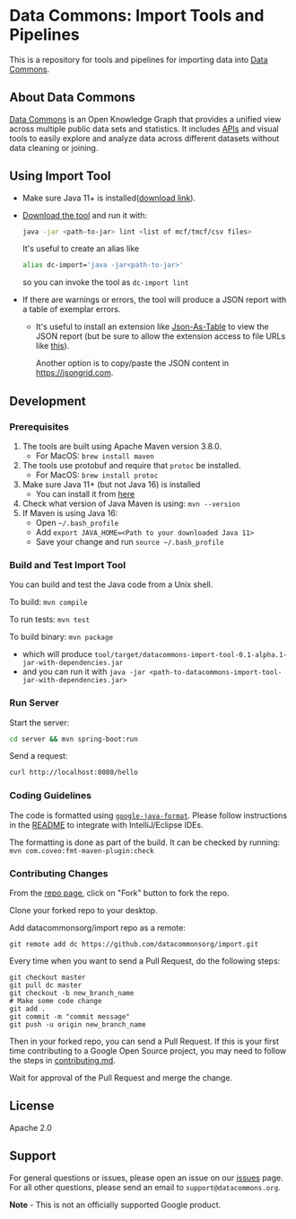 # Data Commons: Import Tools and Pipelines

This is a repository for tools and pipelines for importing data into [Data
Commons](https://datacommons.org).

## About Data Commons

[Data Commons](https://datacommons.org/) is an Open Knowledge Graph that
provides a unified view across multiple public data sets and statistics. It
includes [APIs](https://docs.datacommons.org/api/) and visual tools to easily
explore and analyze data across different datasets without data cleaning or
joining.

## Using Import Tool

- Make sure Java 11+ is installed([download link](https://www.oracle.com/java/technologies/javase-downloads.html#javasejdk)).

- [Download the tool](https://github.com/datacommonsorg/import/releases) and run it with:

    ```bash
    java -jar <path-to-jar> lint <list of mcf/tmcf/csv files>
    ```

  It's useful to create an alias like

    ```bash
    alias dc-import='java -jar<path-to-jar>'
    ```

  so you can invoke the tool as ```dc-import lint```

- If there are warnings or errors, the tool will produce a JSON report with a
  table of exemplar errors.

  - It's useful to install an extension like
    [Json-As-Table](https://chrome.google.com/webstore/detail/json-as-table-viewer/khclkgjdjddedohnomokbhinlmpclick?hl=en-US)
    to view the JSON report (but be sure to allow the extension access to
    file URLs like
    [this](https://user-images.githubusercontent.com/4375037/129290496-ed8eb0a3-b5e2-4de6-bdf2-449814df8fcf.png)).

    Another option is to copy/paste the JSON content in https://jsongrid.com.

## Development

### Prerequisites

1. The tools are built using Apache Maven version 3.8.0.
    - For MacOS: ```brew install maven```
2. The tools use protobuf and require that `protoc` be installed.
    - For MacOS: ```brew install protoc```
3. Make sure Java 11+ (but not Java 16) is installed
   - You can install it from [here](https://www.oracle.com/java/technologies/javase-downloads.html#javasejdk)
4. Check what version of Java Maven is using: ```mvn --version```
5. If Maven is using Java 16:
    - Open ```~/.bash_profile```
    - Add ```export JAVA_HOME=<Path to your downloaded Java 11>```
    - Save your change and run ```source ~/.bash_profile```

### Build and Test Import Tool

You can build and test the Java code from a Unix shell.

To build: ```mvn compile```

To run tests: ```mvn test```

To build binary: ```mvn package```

- which will produce  `tool/target/datacommons-import-tool-0.1-alpha.1-jar-with-dependencies.jar`
- and you can run it with ```java -jar <path-to-datacommons-import-tool-jar-with-dependencies.jar>```

### Run Server

Start the server:

```bash
cd server && mvn spring-boot:run
```

Send a request:

```bash
curl http://localhost:8080/hello
```

### Coding Guidelines

The code is formatted using
[`google-java-format`](https://github.com/google/google-java-format). Please
follow instructions in the
[README](https://github.com/google/google-java-format/blob/master/README.md)
to integrate with IntelliJ/Eclipse IDEs.

The formatting is done as part of the build. It can be checked by running:
```mvn com.coveo:fmt-maven-plugin:check```

### Contributing Changes

From the [repo page](https://github.com/datacommonsorg/import), click on "Fork" button to fork the
repo.

Clone your forked repo to your desktop.

Add datacommonsorg/import repo as a remote:

```shell
git remote add dc https://github.com/datacommonsorg/import.git
```

Every time when you want to send a Pull Request, do the following steps:

```shell
git checkout master
git pull dc master
git checkout -b new_branch_name
# Make some code change
git add .
git commit -m "commit message"
git push -u origin new_branch_name
```

Then in your forked repo, you can send a Pull Request. If this is your first
time contributing to a Google Open Source project, you may need to follow the
steps in [contributing.md](contributing.md).

Wait for approval of the Pull Request and merge the change.

## License

Apache 2.0

## Support

For general questions or issues, please open an issue on our
[issues](https://github.com/datacommonsorg/import/issues) page. For all other
questions, please send an email to `support@datacommons.org`.

**Note** - This is not an officially supported Google product.
